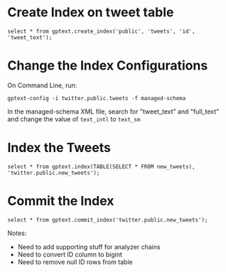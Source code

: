 # Create Index on tweet table
```
select * from gptext.create_index('public', 'tweets', 'id', 'tweet_text');
```

# Change the Index Configurations
On Command Line, run:
```
gptext-config -i twitter.public.tweets -f managed-schema
```

In the managed-schema XML file, search for "tweet_text" and "full_text" and change the value of `text_intl` to `text_sm`

# Index the Tweets
```
select * from gptext.index(TABLE(SELECT * FROM new_tweets), 'twitter.public.new_tweets');
```

# Commit the Index
```
select * from gptext.commit_index('twitter.public.new_tweets');
```

Notes:
- Need to add supporting stuff for analyzer chains
- Need to convert ID column to bigint
- Need to remove null ID rows from table
